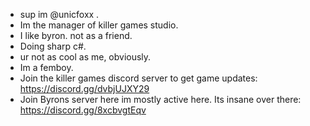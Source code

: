 - sup im @unicfoxx .
- Im the manager of killer games studio.
- I like byron. not as a friend.
- Doing sharp c#.
- ur not as cool as me, obviously.
- Im a femboy. 
- Join the killer games discord server to get game updates: https://discord.gg/dvbjUJXY29
- Join Byrons server here im mostly active here. Its insane over there: https://discord.gg/8xcbvgtEqv 

